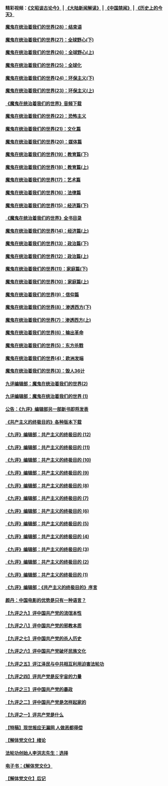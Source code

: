 #### 精彩视频：[《文昭谈古论今》](https://github.com/gfw-breaker/wenzhao/blob/master/README.md?t=01091530) | [《大陆新闻解读》](https://github.com/gfw-breaker/ntdtv-comedy/blob/master/README.md?t=01091530) | [《中国禁闻》](https://github.com/gfw-breaker/ntdtv-news/blob/master/README.md?t=01091530) | [《历史上的今天》](https://github.com/gfw-breaker/today-in-history/blob/master/README.md?t=01091530) 

#### [魔鬼在统治着我们的世界(28)：结束语](../pages/nsc422/n10936246.md?t=01091530) 

#### [魔鬼在统治着我们的世界(27)：全球野心(下)](../pages/nsc422/n10928319.md?t=01091530) 

#### [魔鬼在统治着我们的世界(26)：全球野心(上)](../pages/nsc422/n10900318.md?t=01091530) 

#### [魔鬼在统治着我们的世界(25)：全球化](../pages/nsc422/n10788205.md?t=01091530) 

#### [魔鬼在统治着我们的世界(24)：环保主义(下)](../pages/nsc422/n10695307.md?t=01091530) 

#### [魔鬼在统治着我们的世界(23)：环保主义(上)](../pages/nsc422/n10688613.md?t=01091530) 

#### [《魔鬼在统治着我们的世界》音频下载](../pages/nsc422/n10635553.md?t=01091530) 

#### [魔鬼在统治着我们的世界(22)：恐怖主义](../pages/nsc422/n10614727.md?t=01091530) 

#### [魔鬼在统治着我们的世界(21)：文化篇](../pages/nsc422/n10597706.md?t=01091530) 

#### [魔鬼在统治着我们的世界(20)：媒体篇](../pages/nsc422/n10586579.md?t=01091530) 

#### [魔鬼在统治着我们的世界(19)：教育篇(下)](../pages/nsc422/n10564808.md?t=01091530) 

#### [魔鬼在统治着我们的世界(18)：教育篇(上)](../pages/nsc422/n10526970.md?t=01091530) 

#### [魔鬼在统治着我们的世界(17)：艺术篇](../pages/nsc422/n10499093.md?t=01091530) 

#### [魔鬼在统治着我们的世界(16)：法律篇](../pages/nsc422/n10485969.md?t=01091530) 

#### [魔鬼在统治着我们的世界(15)：经济篇(下)](../pages/nsc422/n10469975.md?t=01091530) 

#### [《魔鬼在统治着我们的世界》全书目录](../pages/nsc422/n10464261.md?t=01091530) 

#### [魔鬼在统治着我们的世界(14)：经济篇(上)](../pages/nsc422/n10457370.md?t=01091530) 

#### [魔鬼在统治着我们的世界(13)：政治篇(下)](../pages/nsc422/n10448270.md?t=01091530) 

#### [魔鬼在统治着我们的世界(12)：政治篇(上)](../pages/nsc422/n10444576.md?t=01091530) 

#### [魔鬼在统治着我们的世界(11)：家庭篇(下)](../pages/nsc422/n10440961.md?t=01091530) 

#### [魔鬼在统治着我们的世界(10)：家庭篇(上)](../pages/nsc422/n10435448.md?t=01091530) 

#### [魔鬼在统治着我们的世界(9)：信仰篇](../pages/nsc422/n10432159.md?t=01091530) 

#### [魔鬼在统治着我们的世界(8)：渗透西方(下)](../pages/nsc422/n10429603.md?t=01091530) 

#### [魔鬼在统治着我们的世界(7)：渗透西方(上)](../pages/nsc422/n10426013.md?t=01091530) 

#### [魔鬼在统治着我们的世界(6)：输出革命](../pages/nsc422/n10421536.md?t=01091530) 

#### [魔鬼在统治着我们的世界(5)：东方杀戮](../pages/nsc422/n10417707.md?t=01091530) 

#### [魔鬼在统治着我们的世界(4)：欧洲发端](../pages/nsc422/n10414890.md?t=01091530) 

#### [魔鬼在统治着我们的世界(3)：毁人36计](../pages/nsc422/n10411583.md?t=01091530) 

#### [九评编辑部：魔鬼在统治着我们的世界(2)](../pages/nsc422/n10410036.md?t=01091530) 

#### [九评编辑部：魔鬼在统治着我们的世界 (1)](../pages/nsc422/n10406825.md?t=01091530) 

#### [公告：《九评》编辑部另一部新书即将发表](../pages/nsc422/n10405104.md?t=01091530) 

#### [《共产主义的终极目的》各种版本下载](../pages/nsc422/n10022138.md?t=01091530) 

#### [《九评》编辑部：共产主义的终极目的 (12)](../pages/nsc422/n9933272.md?t=01091530) 

#### [《九评》编辑部：共产主义的终极目的 (11)](../pages/nsc422/n9924973.md?t=01091530) 

#### [《九评》编辑部：共产主义的终极目的 (10)](../pages/nsc422/n9920883.md?t=01091530) 

#### [《九评》编辑部：共产主义的终极目的 (9)](../pages/nsc422/n9916363.md?t=01091530) 

#### [《九评》编辑部：共产主义的终极目的 (8)](../pages/nsc422/n9912488.md?t=01091530) 

#### [《九评》编辑部：共产主义的终极目的 (7)](../pages/nsc422/n9901176.md?t=01091530) 

#### [《九评》编辑部：共产主义的终极目的 (6)](../pages/nsc422/n9899359.md?t=01091530) 

#### [《九评》编辑部：共产主义的终极目的 (5)](../pages/nsc422/n9893174.md?t=01091530) 

#### [《九评》编辑部：共产主义的终极目的 (4)](../pages/nsc422/n9891246.md?t=01091530) 

#### [《九评》编辑部：共产主义的终极目的 (3)](../pages/nsc422/n9879879.md?t=01091530) 

#### [《九评》编辑部：共产主义的终极目的 (2)](../pages/nsc422/n9876205.md?t=01091530) 

#### [《九评》编辑部：共产主义的终极目的 (1)](../pages/nsc422/n9865857.md?t=01091530) 

#### [《九评》编辑部：《共产主义的终极目的》序言](../pages/nsc422/n9862666.md?t=01091530) 

#### [颜丹：中国电影的优势是只有一种语言？](../pages/nsc422/n9583062.md?t=01091530) 

#### [【九评之九】评中国共产党的流氓本性](../pages/nsc422/n737542.md?t=01091530) 

#### [【九评之八】评中国共产党的邪教本质](../pages/nsc422/n735942.md?t=01091530) 

#### [【九评之七】评中国共产党的杀人历史](../pages/nsc422/n733806.md?t=01091530) 

#### [【九评之六】评中国共产党破坏民族文化](../pages/nsc422/n731667.md?t=01091530) 

#### [【九评之五】评江泽民与中共相互利用迫害法轮功](../pages/nsc422/n730058.md?t=01091530) 

#### [【九评之四】评共产党是反宇宙的力量](../pages/nsc422/n727814.md?t=01091530) 

#### [【九评之三】评中国共产党的暴政](../pages/nsc422/n725597.md?t=01091530) 

#### [【九评之二】评中国共产党是怎样起家的](../pages/nsc422/n723946.md?t=01091530) 

#### [【九评之一】评共产党是什么](../pages/nsc422/n722529.md?t=01091530) 

#### [【特稿】现世报应无漏网 人做恶都得偿](../pages/nsc422/n4215167.md?t=01091530) 

#### [【解体党文化】绪论](../pages/nsc422/n1449356.md?t=01091530) 

#### [法轮功创始人李洪志先生：选择](../pages/nsc422/n3580738.md?t=01091530) 

#### [电子书：《解体党文化》](../pages/nsc422/n1573484.md?t=01091530) 

#### [【解体党文化】后记](../pages/nsc422/n1531999.md?t=01091530) 

